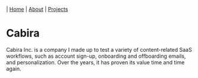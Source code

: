 | [Home](index.md) | [About](about.md) | [Projects](projects.md)

# Cabira

Cabira Inc. is a company I made up to test a variety of content-related SaaS workflows, such as account sign-up, onboarding and offboarding emails, and personalization. Over the years, it has proven its value time and time again.
